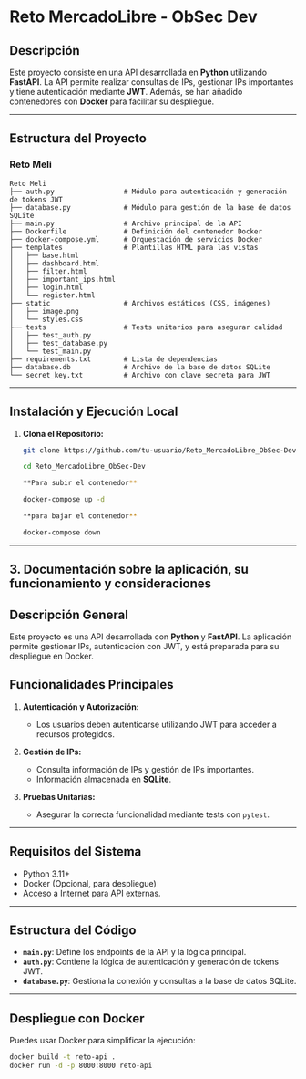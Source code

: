 # Reto MercadoLibre - ObSec Dev

## Descripción
Este proyecto consiste en una API desarrollada en **Python** utilizando **FastAPI**. La API permite realizar consultas de IPs, gestionar IPs importantes y tiene autenticación mediante **JWT**. Además, se han añadido contenedores con **Docker** para facilitar su despliegue.

---

## Estructura del Proyecto

### Reto Meli
```
Reto Meli
├── auth.py                 # Módulo para autenticación y generación de tokens JWT
├── database.py             # Módulo para gestión de la base de datos SQLite
├── main.py                 # Archivo principal de la API
├── Dockerfile              # Definición del contenedor Docker
├── docker-compose.yml      # Orquestación de servicios Docker
├── templates               # Plantillas HTML para las vistas
│   ├── base.html
│   ├── dashboard.html
│   ├── filter.html
│   ├── important_ips.html
│   ├── login.html
│   └── register.html
├── static                  # Archivos estáticos (CSS, imágenes)
│   ├── image.png
│   └── styles.css
├── tests                   # Tests unitarios para asegurar calidad
│   ├── test_auth.py
│   ├── test_database.py
│   └── test_main.py
├── requirements.txt        # Lista de dependencias
├── database.db             # Archivo de la base de datos SQLite
└── secret_key.txt          # Archivo con clave secreta para JWT
```
---

## Instalación y Ejecución Local
1. **Clona el Repositorio:**
   ```bash
   git clone https://github.com/tu-usuario/Reto_MercadoLibre_ObSec-Dev.git

   cd Reto_MercadoLibre_ObSec-Dev
   
   **Para subir el contenedor**

   docker-compose up -d 

   **para bajar el contenedor**

   docker-compose down
   ```



---

## **3. Documentación sobre la aplicación, su funcionamiento y consideraciones**

## Descripción General
Este proyecto es una API desarrollada con **Python** y **FastAPI**. La aplicación permite gestionar IPs, autenticación con JWT, y está preparada para su despliegue en Docker.

## Funcionalidades Principales
1. **Autenticación y Autorización:**
   - Los usuarios deben autenticarse utilizando JWT para acceder a recursos protegidos.
   
2. **Gestión de IPs:**
   - Consulta información de IPs y gestión de IPs importantes.
   - Información almacenada en **SQLite**.

3. **Pruebas Unitarias:**
   - Asegurar la correcta funcionalidad mediante tests con `pytest`.

---

## Requisitos del Sistema
- Python 3.11+
- Docker (Opcional, para despliegue)
- Acceso a Internet para API externas.

---

## Estructura del Código
- **`main.py`**: Define los endpoints de la API y la lógica principal.
- **`auth.py`**: Contiene la lógica de autenticación y generación de tokens JWT.
- **`database.py`**: Gestiona la conexión y consultas a la base de datos SQLite.

---

## Despliegue con Docker
Puedes usar Docker para simplificar la ejecución:
```bash
docker build -t reto-api .
docker run -d -p 8000:8000 reto-api